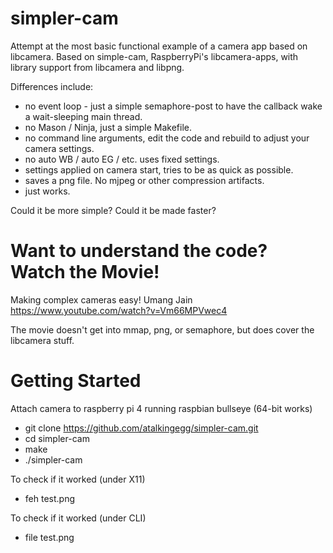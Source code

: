 # simpler-cam
Attempt at the most basic functional example of a camera app based on libcamera.
Based on simple-cam, RaspberryPi's libcamera-apps, with library support from libcamera and libpng.

Differences include:
* no event loop - just a simple semaphore-post to have the callback wake a wait-sleeping main thread.
* no Mason / Ninja, just a simple Makefile.
* no command line arguments, edit the code and rebuild to adjust your camera settings.
* no auto WB / auto EG / etc. uses fixed settings.
* settings applied on camera start, tries to be as quick as possible.
* saves a png file. No mjpeg or other compression artifacts.
* just works.

Could it be more simple? Could it be made faster?

# Want to understand the code?  Watch the Movie!
Making complex cameras easy! Umang Jain
https://www.youtube.com/watch?v=Vm66MPVwec4

The movie doesn't get into mmap, png, or semaphore, but does cover the libcamera stuff.

# Getting Started
Attach camera to raspberry pi 4 running raspbian bullseye (64-bit works)

* git clone https://github.com/atalkingegg/simpler-cam.git
* cd simpler-cam
* make
* ./simpler-cam

To check if it worked (under X11)
* feh test.png

To check if it worked (under CLI)
* file test.png
